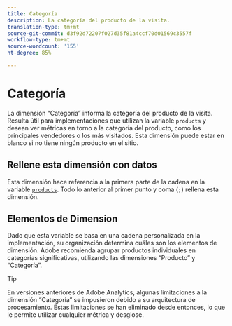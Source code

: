 ```yaml
---
title: Categoría
description: La categoría del producto de la visita.
translation-type: tm+mt
source-git-commit: d3f92d72207f027d35f81a4ccf70d01569c3557f
workflow-type: tm+mt
source-wordcount: '155'
ht-degree: 85%

---
```



# Categoría

La dimensión “Categoría” informa la categoría del producto de la visita. Resulta útil para implementaciones que utilizan la variable `products` y desean ver métricas en torno a la categoría del producto, como los principales vendedores o los más visitados. Esta dimensión puede estar en blanco si no tiene ningún producto en el sitio.

## Rellene esta dimensión con datos

Esta dimensión hace referencia a la primera parte de la cadena en la variable [`products`](/help/implement/vars/page-vars/products.md). Todo lo anterior al primer punto y coma (`;`) rellena esta dimensión.

## Elementos de Dimension

Dado que esta variable se basa en una cadena personalizada en la implementación, su organización determina cuáles son los elementos de dimensión. Adobe recomienda agrupar productos individuales en categorías significativas, utilizando las dimensiones “Producto” y “Categoría”.

>[!TIP]
>
>En versiones anteriores de Adobe Analytics, algunas limitaciones a la dimensión “Categoría” se impusieron debido a su arquitectura de procesamiento. Estas limitaciones se han eliminado desde entonces, lo que le permite utilizar cualquier métrica y desglose.
